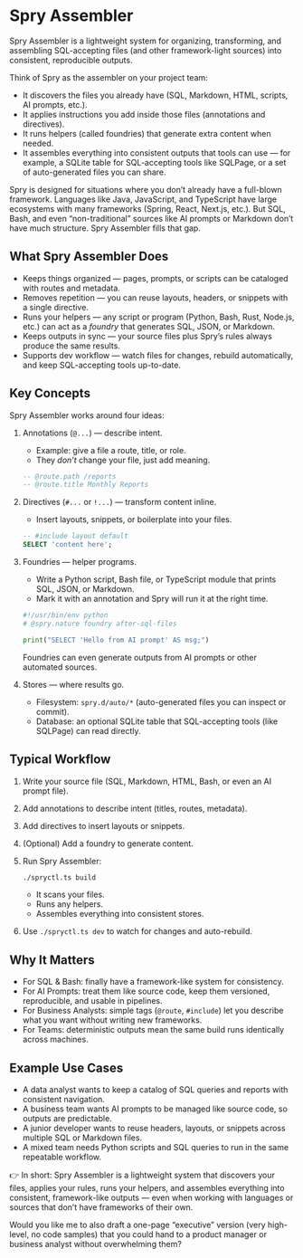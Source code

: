 # Spry Assembler

Spry Assembler is a lightweight system for organizing, transforming, and
assembling SQL-accepting files (and other framework-light sources) into
consistent, reproducible outputs.

Think of Spry as the assembler on your project team:

- It discovers the files you already have (SQL, Markdown, HTML, scripts, AI
  prompts, etc.).
- It applies instructions you add inside those files (annotations and
  directives).
- It runs helpers (called foundries) that generate extra content when needed.
- It assembles everything into consistent outputs that tools can use — for
  example, a SQLite table for SQL-accepting tools like SQLPage, or a set of
  auto-generated files you can share.

Spry is designed for situations where you don’t already have a full-blown
framework. Languages like Java, JavaScript, and TypeScript have large ecosystems
with many frameworks (Spring, React, Next.js, etc.). But SQL, Bash, and even
“non-traditional” sources like AI prompts or Markdown don’t have much structure.
Spry Assembler fills that gap.

## What Spry Assembler Does

- Keeps things organized — pages, prompts, or scripts can be cataloged with
  routes and metadata.
- Removes repetition — you can reuse layouts, headers, or snippets with a single
  directive.
- Runs your helpers — any script or program (Python, Bash, Rust, Node.js, etc.)
  can act as a _foundry_ that generates SQL, JSON, or Markdown.
- Keeps outputs in sync — your source files plus Spry’s rules always produce the
  same results.
- Supports dev workflow — watch files for changes, rebuild automatically, and
  keep SQL-accepting tools up-to-date.

## Key Concepts

Spry Assembler works around four ideas:

1. Annotations (`@...`) — describe intent.

   - Example: give a file a route, title, or role.
   - They _don’t_ change your file, just add meaning.

   ```sql
   -- @route.path /reports
   -- @route.title Monthly Reports
   ```

2. Directives (`#...` or `!...`) — transform content inline.

   - Insert layouts, snippets, or boilerplate into your files.

   ```sql
   -- #include layout default
   SELECT 'content here';
   ```

3. Foundries — helper programs.

   - Write a Python script, Bash file, or TypeScript module that prints SQL,
     JSON, or Markdown.
   - Mark it with an annotation and Spry will run it at the right time.

   ```python
   #!/usr/bin/env python
   # @spry.nature foundry after-sql-files

   print("SELECT 'Hello from AI prompt' AS msg;")
   ```

   Foundries can even generate outputs from AI prompts or other automated
   sources.

4. Stores — where results go.

   - Filesystem: `spry.d/auto/*` (auto-generated files you can inspect or
     commit).
   - Database: an optional SQLite table that SQL-accepting tools (like SQLPage)
     can read directly.

## Typical Workflow

1. Write your source file (SQL, Markdown, HTML, Bash, or even an AI prompt
   file).

2. Add annotations to describe intent (titles, routes, metadata).

3. Add directives to insert layouts or snippets.

4. (Optional) Add a foundry to generate content.

5. Run Spry Assembler:

   ```bash
   ./spryctl.ts build
   ```

   - It scans your files.
   - Runs any helpers.
   - Assembles everything into consistent stores.

6. Use `./spryctl.ts dev` to watch for changes and auto-rebuild.

## Why It Matters

- For SQL & Bash: finally have a framework-like system for consistency.
- For AI Prompts: treat them like source code, keep them versioned,
  reproducible, and usable in pipelines.
- For Business Analysts: simple tags (`@route`, `#include`) let you describe
  what you want without writing new frameworks.
- For Teams: deterministic outputs mean the same build runs identically across
  machines.

## Example Use Cases

- A data analyst wants to keep a catalog of SQL queries and reports with
  consistent navigation.
- A business team wants AI prompts to be managed like source code, so outputs
  are predictable.
- A junior developer wants to reuse headers, layouts, or snippets across
  multiple SQL or Markdown files.
- A mixed team needs Python scripts and SQL queries to run in the same
  repeatable workflow.

👉 In short: Spry Assembler is a lightweight system that discovers your files,
applies your rules, runs your helpers, and assembles everything into consistent,
framework-like outputs — even when working with languages or sources that don’t
have frameworks of their own.

Would you like me to also draft a one-page “executive” version (very high-level,
no code samples) that you could hand to a product manager or business analyst
without overwhelming them?
